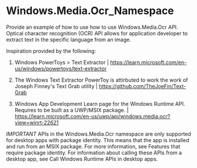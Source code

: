 # Windows.Media.Ocr_Namespace
Provide an example of how to use how to use Windows.Media.Ocr API. Optical character recognition (OCR) API allows for application developer to extract text in the specific language from an image.

Inspiration provided by the following:
1. Windows PowerToys > Text Extractor | https://learn.microsoft.com/en-us/windows/powertoys/text-extractor 

2. The Windows Text Extractor PowerToy is attirbuted to work the work of Joseph Finney's Text Grab utility | https://github.com/TheJoeFin/Text-Grab

3. Windows App Development Learn page for the Windows Runtime API.  Requires to be built as a UWP/MSIX package.  | https://learn.microsoft.com/en-us/uwp/api/windows.media.ocr?view=winrt-22621

*IMPORTANT*
APIs in the Windows.Media.Ocr namespace are only supported for desktop apps with package identity. This means that the app is installed and run from an MSIX package. For more information, see Features that require package identity. For information about calling these APIs from a desktop app, see Call Windows Runtime APIs in desktop apps.
